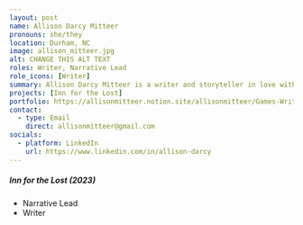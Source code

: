 ```yaml
---
layout: post
name: Allison Darcy Mitteer
pronouns: she/they
location: Durham, NC
image: allison_mitteer.jpg
alt: CHANGE THIS ALT TEXT
roles: Writer, Narrative Lead
role_icons: [Writer]
summary: Allison Darcy Mitteer is a writer and storyteller in love with creating distinct character voices, worldbuilding through found documents, experimenting with transmedia forms, and all things spooky, mythic, and meaningful. The winner of the 2020 North Carolina Prize for Fiction, Allison has roots in the literary world as a professional proofreader and writing coach. She began designing and writing short-term ARG roleplay events with The Blackheart Collective in 2021 and now aims to immerse herself in interactive fiction and games writing both personally and professionally.
projects: [Inn for the Lost]
portfolio: https://allisonmitteer.notion.site/allisonmitteer/Games-Writing-Allison-Darcy-Mitteer-bc578dc188884aecb144db2380ea6e9f
contact:
  - type: Email
    direct: allisonmitteer@gmail.com
socials:
  - platform: LinkedIn
    url: https://www.linkedin.com/in/allison-darcy
---
```


##### _Inn for the Lost (2023)_
- Narrative Lead
- Writer